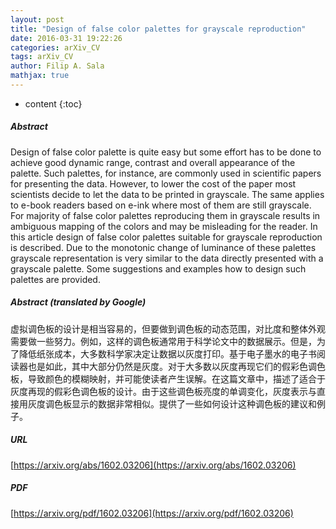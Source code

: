```yaml
---
layout: post
title: "Design of false color palettes for grayscale reproduction"
date: 2016-03-31 19:22:26
categories: arXiv_CV
tags: arXiv_CV
author: Filip A. Sala
mathjax: true
---
```


* content
{:toc}

##### Abstract
Design of false color palette is quite easy but some effort has to be done to achieve good dynamic range, contrast and overall appearance of the palette. Such palettes, for instance, are commonly used in scientific papers for presenting the data. However, to lower the cost of the paper most scientists decide to let the data to be printed in grayscale. The same applies to e-book readers based on e-ink where most of them are still grayscale. For majority of false color palettes reproducing them in grayscale results in ambiguous mapping of the colors and may be misleading for the reader. In this article design of false color palettes suitable for grayscale reproduction is described. Due to the monotonic change of luminance of these palettes grayscale representation is very similar to the data directly presented with a grayscale palette. Some suggestions and examples how to design such palettes are provided.

##### Abstract (translated by Google)
虚拟调色板的设计是相当容易的，但要做到调色板的动态范围，对比度和整体外观需要做一些努力。例如，这样的调色板通常用于科学论文中的数据展示。但是，为了降低纸张成本，大多数科学家决定让数据以灰度打印。基于电子墨水的电子书阅读器也是如此，其中大部分仍然是灰度。对于大多数以灰度再现它们的假彩色调色板，导致颜色的模糊映射，并可能使读者产生误解。在这篇文章中，描述了适合于灰度再现的假彩色调色板的设计。由于这些调色板亮度的单调变化，灰度表示与直接用灰度调色板显示的数据非常相似。提供了一些如何设计这种调色板的建议和例子。

##### URL
[https://arxiv.org/abs/1602.03206](https://arxiv.org/abs/1602.03206)

##### PDF
[https://arxiv.org/pdf/1602.03206](https://arxiv.org/pdf/1602.03206)

